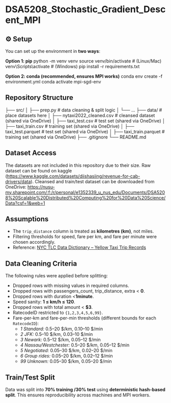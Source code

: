 # DSA5208_Stochastic_Gradient_Descent_MPI

## ⚙️ Setup
You can set up the environment in **two ways**:  

**Option 1: pip**
python -m venv venv
source venv/bin/activate   # (Linux/Mac)
venv\Scripts\activate      # (Windows)
pip install -r requirements.txt

**Option 2: conda (recommended, ensures MPI works)**
conda env create -f environment.yml
conda activate mpi-sgd-env

## Repository Structure
├── src/
│   ├── prep.py              # data cleaning & split logic
│   └── …
├── data/                    # place datasets here
│   ├── nytaxi2022_cleaned.csv   # cleansed dataset (shared via OneDrive)
│   ├── taxi_test.csv            # test set (shared via OneDrive)
│   ├── taxi_train.csv           # training set (shared via OneDrive)
│   ├── taxi_test.parquet        # test set (shared via OneDrive)
│   ├── taxi_train.parquet       # training set (shared via OneDrive)
├── .gitignore
└── README.md

## Dataset Access
The datasets are not included in this repository due to their size. Raw dataset can be found on kaggle (https://www.kaggle.com/datasets/diishasiing/revenue-for-cab-drivers/data). Cleansed and train/test dataset can be downloaded from OneDrive: https://nusu-my.sharepoint.com/:f:/r/personal/e1352339_u_nus_edu/Documents/DSA5208%20Scalable%20Distributed%20Computing%20for%20Data%20Science/Data?csf=1&web=1 

## Assumptions
- The `trip_distance` column is treated as **kilometres (km)**, not miles.  
- Filtering thresholds for speed, fare per km, and fare per minute were chosen accordingly.  
- Reference: [NYC TLC Data Dictionary – Yellow Taxi Trip Records](https://www.nyc.gov/assets/tlc/downloads/pdf/data_dictionary_trip_records_yellow.pdf)

## Data Cleaning Criteria
The following rules were applied before splitting:
- Dropped rows with missing values in required columns.
- Dropped rows with passengers_count, trip_distance, extra < **0**.   
- Dropped rows with duration <**1minute**.  
- Speed sanity: **1 ≤ km/h ≤ 120**.  
- Dropped rows with total amount < **\$3**.  
- RatecodeID restricted to `{1,2,3,4,5,6,99}`.  
- Fare-per-km and fare-per-min thresholds (different bounds for each `RatecodeID`):  
  - *1 Standard:* 0.5–20 $/km, 0.10–10 $/min  
  - *2 JFK:* 0.5–10 $/km, 0.03–10 $/min  
  - *3 Newark:* 0.5–12 $/km, 0.05–12 $/min  
  - *4 Nassau/Westchester:* 0.5–20 $/km, 0.05–12 $/min  
  - *5 Negotiated:* 0.05–30 $/km, 0.02–20 $/min  
  - *6 Group rides:* 0.05–20 $/km, 0.02–12 $/min  
  - *99 Unknown:* 0.05–30 $/km, 0.05–20 $/min  

## Train/Test Split
Data was split into **70% training /30% test** using **deterministic hash-based split**. This ensures reproducibility across machines and MPI workers. 


